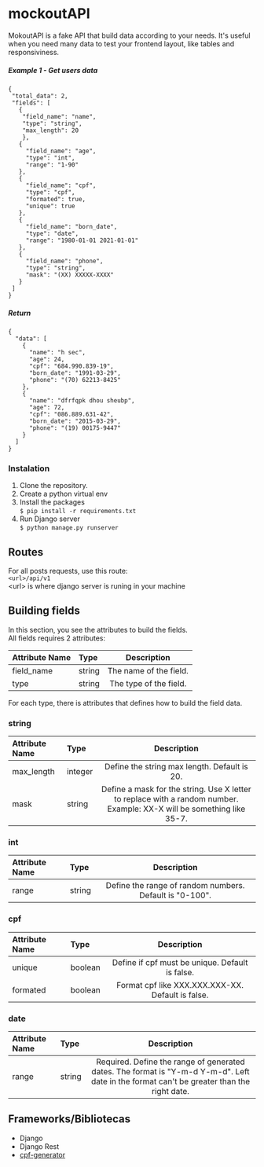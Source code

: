 # mockoutAPI
MokoutAPI is a fake API that build data according to your needs.
It's useful when you need many data to test your frontend layout, like tables and responsiviness.

##### Example 1 - Get users data
```
{
 "total_data": 2,
 "fields": [
   {
    "field_name": "name",
    "type": "string",
    "max_length": 20
    },
   {
     "field_name": "age",
     "type": "int",
     "range": "1-90"
   },
   {
     "field_name": "cpf",
     "type": "cpf",
     "formated": true,
     "unique": true
   },
   {
     "field_name": "born_date",
     "type": "date",
     "range": "1980-01-01 2021-01-01"
   },
   {
     "field_name": "phone",
     "type": "string",
     "mask": "(XX) XXXXX-XXXX"
   }
 ]
}
```
##### Return
```
{
  "data": [
    {
      "name": "h sec",
      "age": 24,
      "cpf": "684.990.839-19",
      "born_date": "1991-03-29",
      "phone": "(70) 62213-8425"
    },
    {
      "name": "dfrfqpk dhou sheubp",
      "age": 72,
      "cpf": "086.889.631-42",
      "born_date": "2015-03-29",
      "phone": "(19) 00175-9447"
    }
  ]
}
```

### Instalation
1. Clone the repository.
2. Create a python virtual env
3. Install the packages  
`$ pip install -r requirements.txt`
4. Run Django server  
`$ python manage.py runserver`


## Routes
For all posts requests, use this route:  
`<url>/api/v1`  
\<url> is where django server is runing in your machine


## Building fields
In this section, you see the attributes to build the fields.  
All fields requires 2 attributes:

| Attribute Name | Type |  Description  |
| :---           | :--- | :---:          |
|  field_name |  string | The name of the field.  |
| type        | string  | The type of the field. |

For each type, there is attributes that defines how to build the field data.

### string
| Attribute Name | Type |  Description  |
| :---           | :--- | :---:          |
|  max_length |  integer | Define the string max length. Default is 20. |
| mask        | string   | Define a mask for the string. Use X letter to replace with a random number. Example: XX-X will be something like 35-7.

### int
| Attribute Name | Type |  Description  |
| :---           | :--- | :---:          |
|  range |  string | Define the range of random numbers. Default is "0-100".  |

### cpf
| Attribute Name | Type |  Description  |
| :---           | :--- | :---:          |
|  unique |  boolean | Define if cpf must be unique. Default is false. |
| formated | boolean | Format cpf like XXX.XXX.XXX-XX. Default is false. |

### date
| Attribute Name | Type |  Description  |
| :---           | :--- | :---:          |
|  range |  string | Required. Define the range of generated dates. The format is "Y-m-d Y-m-d". Left date in the format can't be greater than the right date. |


## Frameworks/Bibliotecas
- Django
- Django Rest
- [cpf-generator](https://pypi.org/project/cpf-generator/)

